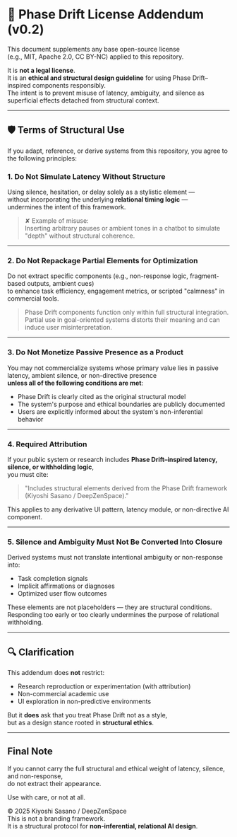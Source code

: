 # 📜 Phase Drift License Addendum (v0.2)

This document supplements any base open-source license  
(e.g., MIT, Apache 2.0, CC BY-NC) applied to this repository.

It is **not a legal license**.  
It is an **ethical and structural design guideline** for using Phase Drift–inspired components responsibly.  
The intent is to prevent misuse of latency, ambiguity, and silence as superficial effects detached from structural context.

---

## 🛡️ Terms of Structural Use

If you adapt, reference, or derive systems from this repository, you agree to the following principles:

### 1. Do Not Simulate Latency Without Structure

Using silence, hesitation, or delay solely as a stylistic element —  
without incorporating the underlying **relational timing logic** —  
undermines the intent of this framework.

> ✘ Example of misuse:  
> Inserting arbitrary pauses or ambient tones in a chatbot to simulate "depth" without structural coherence.

---

### 2. Do Not Repackage Partial Elements for Optimization

Do not extract specific components (e.g., non-response logic, fragment-based outputs, ambient cues)  
to enhance task efficiency, engagement metrics, or scripted "calmness" in commercial tools.

> Phase Drift components function only within full structural integration.  
> Partial use in goal-oriented systems distorts their meaning and can induce user misinterpretation.

---

### 3. Do Not Monetize Passive Presence as a Product

You may not commercialize systems whose primary value lies in passive latency, ambient silence, or non-directive presence  
**unless all of the following conditions are met**:

- Phase Drift is clearly cited as the original structural model
- The system's purpose and ethical boundaries are publicly documented
- Users are explicitly informed about the system's non-inferential behavior

---

### 4. Required Attribution

If your public system or research includes **Phase Drift–inspired latency, silence, or withholding logic**,  
you must cite:

> "Includes structural elements derived from the Phase Drift framework  
> (Kiyoshi Sasano / DeepZenSpace)."

This applies to any derivative UI pattern, latency module, or non-directive AI component.

---

### 5. Silence and Ambiguity Must Not Be Converted Into Closure

Derived systems must not translate intentional ambiguity or non-response into:

- Task completion signals
- Implicit affirmations or diagnoses
- Optimized user flow outcomes

These elements are not placeholders — they are structural conditions.  
Responding too early or too clearly undermines the purpose of relational withholding.

---

## 🔍 Clarification

This addendum does **not** restrict:

- Research reproduction or experimentation (with attribution)
- Non-commercial academic use
- UI exploration in non-predictive environments

But it **does** ask that you treat Phase Drift not as a style,  
but as a design stance rooted in **structural ethics**.

---

## Final Note

If you cannot carry the full structural and ethical weight of latency, silence, and non-response,  
do not extract their appearance.

Use with care, or not at all.

© 2025 Kiyoshi Sasano / DeepZenSpace  
This is not a branding framework.  
It is a structural protocol for **non-inferential, relational AI design**.
